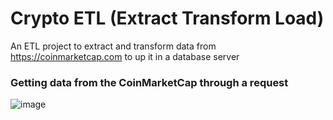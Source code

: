 # Crypto ETL (Extract Transform Load)

An ETL project to extract and transform data from https://coinmarketcap.com to up it in a database server

### Getting data from the CoinMarketCap through a request

![image](https://user-images.githubusercontent.com/56874672/223288676-0fbdaa3b-3ce4-42d0-91c3-c2c2eb6b0b81.png)


